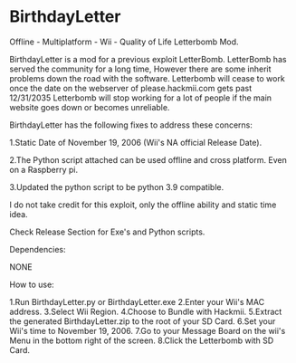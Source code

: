 # BirthdayLetter
Offline - Multiplatform - Wii - Quality of Life Letterbomb Mod.

BirthdayLetter is a mod for a previous exploit LetterBomb.
LetterBomb has served the community for a long time,
However there are some inherit problems down the road with the software.
Letterbomb will cease to work once the date on the webserver of please.hackmii.com gets past 12/31/2035
Letterbomb will stop working for a lot of people if the main website goes down or becomes unreliable.


BirthdayLetter has the following fixes to address these concerns:

1.Static Date of November 19, 2006 (Wii's NA official Release Date).

2.The Python script attached can be used offline and cross platform. Even on a Raspberry pi.

3.Updated the python script to be python 3.9 compatible.

I do not take credit for this exploit, only the offline ability and static time idea.

Check Release Section for Exe's and Python scripts.

Dependencies:

NONE


How to use:

1.Run BirthdayLetter.py or BirthdayLetter.exe
2.Enter your Wii's MAC address.
3.Select Wii Region.
4.Choose to Bundle with Hackmii.
5.Extract the generated BirthdayLetter.zip to the root of your SD Card.
6.Set your Wii's time to November 19, 2006.
7.Go to your Message Board on the wii's Menu in the bottom right of the screen.
8.Click the Letterbomb with SD Card.

